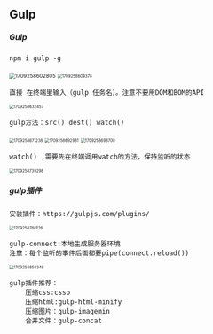 ## Gulp

##### Gulp

```
npm i gulp -g
```

<img src="C:\Users\Administrator\AppData\Roaming\Typora\typora-user-images\1709258602805.png" alt="1709258602805" style="zoom: 67%;" />

<img src="C:\Users\Administrator\AppData\Roaming\Typora\typora-user-images\1709258609378.png" alt="1709258609378" style="zoom:50%;" />

```
直接 在终端里输入（gulp 任务名）。注意不要用DOM和BOM的API
```

<img src="C:\Users\Administrator\AppData\Roaming\Typora\typora-user-images\1709258632457.png" alt="1709258632457" style="zoom:50%;" />

```
gulp方法：src() dest() watch()
```

<img src="C:\Users\Administrator\AppData\Roaming\Typora\typora-user-images\1709258671238.png" alt="1709258671238" style="zoom:50%;" />

<img src="C:\Users\Administrator\AppData\Roaming\Typora\typora-user-images\1709258692981.png" alt="1709258692981" style="zoom:50%;" />

<img src="C:\Users\Administrator\AppData\Roaming\Typora\typora-user-images\1709258698700.png" alt="1709258698700" style="zoom:50%;" />

```
watch() ,需要先在终端调用watch的方法，保持监听的状态
```

<img src="C:\Users\Administrator\AppData\Roaming\Typora\typora-user-images\1709258739298.png" alt="1709258739298" style="zoom:50%;" />

##### gulp插件

```
安装插件：https://gulpjs.com/plugins/
```

<img src="C:\Users\Administrator\AppData\Roaming\Typora\typora-user-images\1709258780126.png" alt="1709258780126" style="zoom:50%;" />

```
gulp-connect:本地生成服务器环境
注意：每个监听的事件后面都要pipe(connect.reload())
```

<img src="C:\Users\Administrator\AppData\Roaming\Typora\typora-user-images\1709258858348.png" alt="1709258858348" style="zoom:50%;" />

```
gulp插件推荐：
	压缩css:csso 
	压缩html:gulp-html-minify
	压缩图片：gulp-imagemin
	合并文件：gulp-concat
```

